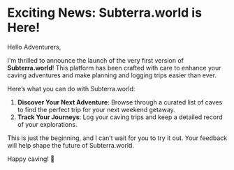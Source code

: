 # Exciting News: Subterra.world is Here!

Hello Adventurers,

I'm thrilled to announce the launch of the very first version of **Subterra.world**! This platform has been crafted with care to enhance your caving adventures and make planning and logging trips easier than ever.

Here’s what you can do with Subterra.world:

1. **Discover Your Next Adventure**: Browse through a curated list of caves to find the perfect trip for your next weekend getaway.
2. **Track Your Journeys**: Log your caving trips and keep a detailed record of your explorations.

This is just the beginning, and I can’t wait for you to try it out. Your feedback will help shape the future of Subterra.world.

Happy caving! 💙

